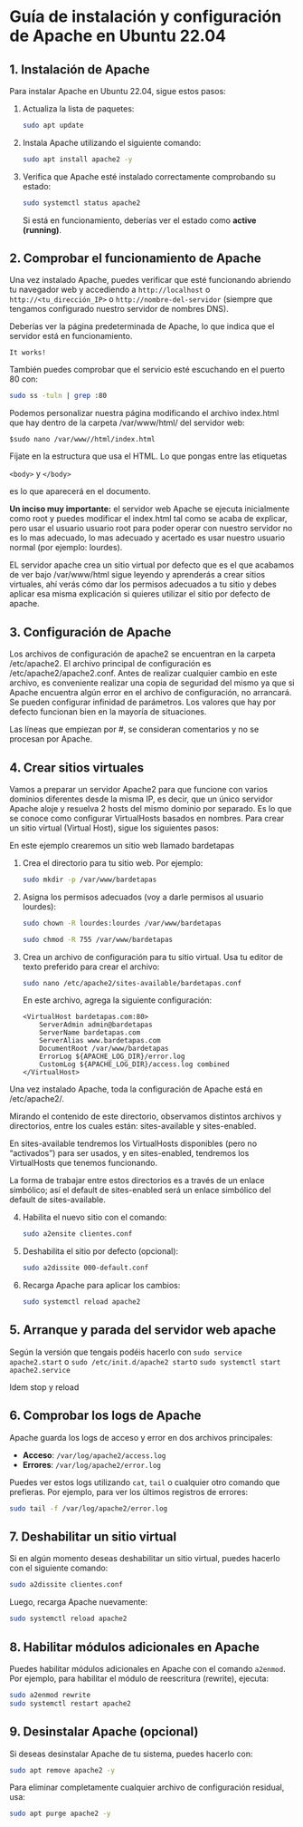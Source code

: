 
# Guía de instalación y configuración de Apache en Ubuntu 22.04

## 1. Instalación de Apache

Para instalar Apache en Ubuntu 22.04, sigue estos pasos:

1. Actualiza la lista de paquetes:

   ```bash
   sudo apt update
   ```

2. Instala Apache utilizando el siguiente comando:

   ```bash
   sudo apt install apache2 -y
   ```

3. Verifica que Apache esté instalado correctamente comprobando su estado:

   ```bash
   sudo systemctl status apache2
   ```

   Si está en funcionamiento, deberías ver el estado como **active (running)**.

## 2. Comprobar el funcionamiento de Apache

Una vez instalado Apache, puedes verificar que esté funcionando abriendo tu navegador web y accediendo a `http://localhost` o `http://<tu_dirección_IP>` o `http://nombre-del-servidor` (siempre que tengamos configurado nuestro servidor de nombres DNS).

Deberías ver la página predeterminada de Apache, lo que indica que el servidor está en funcionamiento. 

```
It works!
```

También puedes comprobar que el servicio esté escuchando en el puerto 80 con:

```bash
sudo ss -tuln | grep :80
```
Podemos personalizar nuestra página modificando el archivo index.html que hay dentro de la carpeta /var/www/html/ del servidor web:

```
$sudo nano /var/www//html/index.html
```

Fíjate en la estructura que usa el HTML. Lo que pongas entre las etiquetas 

`<body>` y `</body>`

es lo que aparecerá en el documento.

**Un inciso muy importante:** el servidor web Apache se ejecuta inicialmente como root y puedes modificar el  index.html tal como se acaba de explicar, pero usar el usuario usuario root para poder operar con nuestro servidor no es lo mas adecuado, lo mas adecuado y acertado es usar nuestro usuario normal (por ejemplo: lourdes).

EL servidor apache crea un sitio virtual por defecto que es el que acabamos de ver bajo /var/www/html sigue leyendo y aprenderás a crear sitios virtuales, ahí verás cómo dar los permisos adecuados a tu sitio y debes aplicar esa misma explicación si quieres utilizar el sitio por defecto de apache.


        
## 3. Configuración de Apache

Los archivos de configuración de apache2 se encuentran en la carpeta /etc/apache2.
El archivo principal de configuración es /etc/apache2/apache2.conf. Antes de realizar cualquier cambio en este archivo, es conveniente realizar una copia de seguridad del mismo ya que si Apache encuentra algún error en el archivo de configuración, no arrancará. Se pueden configurar infinidad de parámetros. Los valores que hay por defecto funcionan bien en la mayoría de situaciones.

Las líneas que empiezan por #, se consideran comentarios y no se procesan por Apache.

## 4. Crear sitios virtuales

Vamos a preparar un servidor Apache2 para que funcione con varios dominios diferentes desde la misma IP, es decir, que un único servidor Apache aloje y resuelva 2 hosts del mismo dominio por separado. Es lo que se conoce como configurar VirtualHosts basados en nombres.
Para crear un sitio virtual (Virtual Host), sigue los siguientes pasos:

En este ejemplo crearemos un sitio web llamado bardetapas

1. Crea el directorio para tu sitio web. Por ejemplo:

   ```bash
   sudo mkdir -p /var/www/bardetapas

   ```

2. Asigna los permisos adecuados (voy a darle permisos al usuario lourdes):

   ```bash
   sudo chown -R lourdes:lourdes /var/www/bardetapas

   sudo chmod -R 755 /var/www/bardetapas

   ```

3. Crea un archivo de configuración para tu sitio virtual. Usa tu editor de texto preferido para crear el archivo:

   ```bash
   sudo nano /etc/apache2/sites-available/bardetapas.conf
   ```

   En este archivo, agrega la siguiente configuración:

   ```
   <VirtualHost bardetapas.com:80>
       ServerAdmin admin@bardetapas
       ServerName bardetapas.com
       ServerAlias www.bardetapas.com
       DocumentRoot /var/www/bardetapas
       ErrorLog ${APACHE_LOG_DIR}/error.log
       CustomLog ${APACHE_LOG_DIR}/access.log combined
   </VirtualHost>
   ```

Una vez instalado Apache, toda la configuración de Apache está en /etc/apache2/.

Mirando el contenido de este directorio, observamos distintos archivos y directorios, entre los cuales están: sites-available y sites-enabled.

En sites-available tendremos los VirtualHosts disponibles (pero no “activados”) para ser usados, y en sites-enabled, tendremos los VirtualHosts que tenemos funcionando.

La forma de trabajar entre estos directorios es a través de un enlace simbólico; así el default de sites-enabled será un enlace simbólico del default de sites-available.

4. Habilita el nuevo sitio con el comando:

   ```bash
   sudo a2ensite clientes.conf
   ```

5. Deshabilita el sitio por defecto (opcional):

   ```bash
   sudo a2dissite 000-default.conf
   ```

6. Recarga Apache para aplicar los cambios:

   ```bash
   sudo systemctl reload apache2
   ```
## 5. Arranque y parada del servidor web apache

Según la versión que tengais podéis hacerlo con
`sudo service apache2.start` o
`sudo /etc/init.d/apache2 start`o `sudo systemctl start apache2.service`

Idem stop y reload

## 6. Comprobar los logs de Apache

Apache guarda los logs de acceso y error en dos archivos principales:

- **Acceso**: `/var/log/apache2/access.log`
- **Errores**: `/var/log/apache2/error.log`

Puedes ver estos logs utilizando `cat`, `tail` o cualquier otro comando que prefieras. Por ejemplo, para ver los últimos registros de errores:

```bash
sudo tail -f /var/log/apache2/error.log
```

## 7. Deshabilitar un sitio virtual

Si en algún momento deseas deshabilitar un sitio virtual, puedes hacerlo con el siguiente comando:

```bash
sudo a2dissite clientes.conf
```

Luego, recarga Apache nuevamente:

```bash
sudo systemctl reload apache2
```

## 8. Habilitar módulos adicionales en Apache

Puedes habilitar módulos adicionales en Apache con el comando `a2enmod`. Por ejemplo, para habilitar el módulo de reescritura (rewrite), ejecuta:

```bash
sudo a2enmod rewrite
sudo systemctl restart apache2
```

## 9. Desinstalar Apache (opcional)

Si deseas desinstalar Apache de tu sistema, puedes hacerlo con:

```bash
sudo apt remove apache2 -y
```

Para eliminar completamente cualquier archivo de configuración residual, usa:

```bash
sudo apt purge apache2 -y
```
